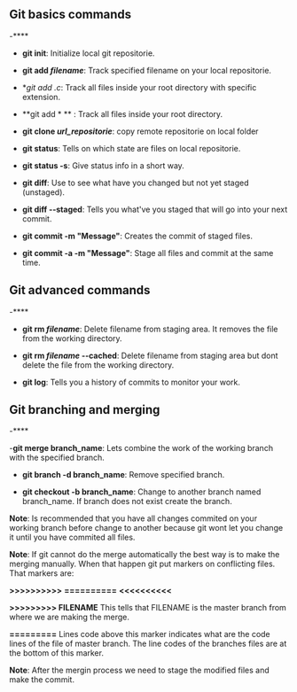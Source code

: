 
## Git basics commands

-****

- **git init**: Initialize local git repositorie.

- **git add *filename***: Track specified filename on your local repositorie.

- **git add *.c**: Track all files inside your root directory with specific extension.

- **git add * ** : Track all files inside your root directory.

- **git clone *url_repositorie***: copy remote repositorie on local folder

- **git status**: Tells on which state are files on local repositorie.

- **git status -s**: Give status info in a short way.

- **git diff**: Use to see what have you changed but not yet staged (unstaged).

- **git diff --staged**: Tells you what've you staged that will go into your next commit.

- **git commit -m "Message"**:  Creates the commit of staged files.

- **git commit -a -m "Message"**: Stage all files and commit at the same time.

## Git advanced commands

-****

- **git rm *filename***: Delete filename from staging area. It removes the file
from the working directory.

- **git rm *filename* --cached**: Delete filename from staging area but dont
 delete the file from the working directory.

- **git log**: Tells you a history of commits to monitor your work.


## Git branching and merging

-****

-**git merge branch_name**: Lets combine the work of the working branch with the
 specified branch.

- **git branch -d branch_name**: Remove specified branch.

- **git checkout -b branch_name**: Change to another branch named branch_name.
If branch does not exist create the branch.

**Note**: Is recommended that you have all changes commited on your working
branch before change to another because git wont let you change it until
you have commited all files.

**Note**: If git cannot do the merge automatically the best way is to make the
 merging manually. When that happen git put markers on conflicting files.  
 That markers are:

**>>>>>>>>>>**
**==========**
**<<<<<<<<<<**

**>>>>>>>>> FILENAME**  This tells that FILENAME is the master branch from where
we are making the merge.  

**=========** Lines code above this marker indicates what are the code lines of
the file of master branch.
The line codes of the branches files are at the bottom of this marker.

**Note**: After the mergin process we need to stage the modified files and
make the commit.
